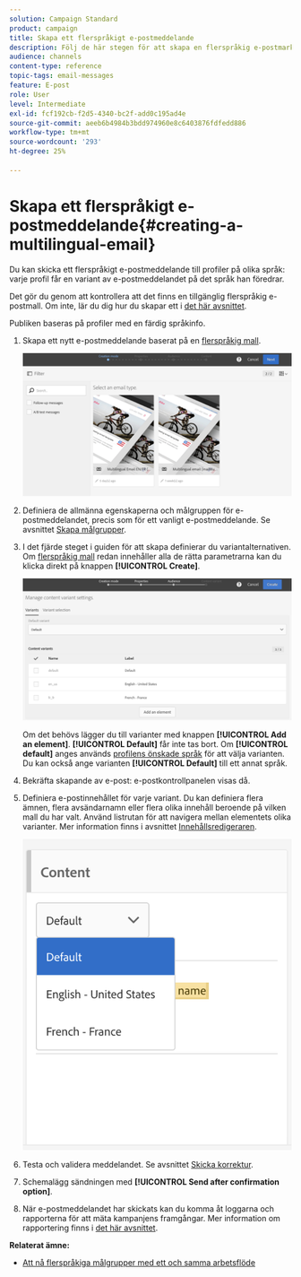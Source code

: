 ```yaml
---
solution: Campaign Standard
product: campaign
title: Skapa ett flerspråkigt e-postmeddelande
description: Följ de här stegen för att skapa en flerspråkig e-postmarknadsföring som riktar sig till mottagare med olika språk.
audience: channels
content-type: reference
topic-tags: email-messages
feature: E-post
role: User
level: Intermediate
exl-id: fcf192cb-f2d5-4340-bc2f-add0c195ad4e
source-git-commit: aeeb6b4984b3bdd974960e8c6403876fdfedd886
workflow-type: tm+mt
source-wordcount: '293'
ht-degree: 25%

---
```


# Skapa ett flerspråkigt e-postmeddelande{#creating-a-multilingual-email}

Du kan skicka ett flerspråkigt e-postmeddelande till profiler på olika språk: varje profil får en variant av e-postmeddelandet på det språk han föredrar.

Det gör du genom att kontrollera att det finns en tillgänglig flerspråkig e-postmall. Om inte, lär du dig hur du skapar ett i [det här avsnittet](../../channels/using/multilingual-messages-template.md).

Publiken baseras på profiler med en färdig språkinfo.

1. Skapa ett nytt e-postmeddelande baserat på en [flerspråkig mall](../../channels/using/multilingual-messages-template.md).

   ![](assets/multi_create1.png)

1. Definiera de allmänna egenskaperna och målgruppen för e-postmeddelandet, precis som för ett vanligt e-postmeddelande. Se avsnittet [Skapa målgrupper](../../audiences/using/creating-audiences.md).
1. I det fjärde steget i guiden för att skapa definierar du variantalternativen. Om [flerspråkig mall](../../channels/using/multilingual-messages-template.md) redan innehåller alla de rätta parametrarna kan du klicka direkt på knappen **[!UICONTROL Create]**.

   ![](assets/multi_create4.png)

   Om det behövs lägger du till varianter med knappen **[!UICONTROL Add an element]**. **[!UICONTROL Default]** får inte tas bort. Om **[!UICONTROL default]** anges används [profilens önskade språk](../../audiences/using/creating-profiles.md) för att välja varianten. Du kan också ange varianten **[!UICONTROL Default]** till ett annat språk.

1. Bekräfta skapande av e-post: e-postkontrollpanelen visas då.
1. Definiera e-postinnehållet för varje variant. Du kan definiera flera ämnen, flera avsändarnamn eller flera olika innehåll beroende på vilken mall du har valt. Använd listrutan för att navigera mellan elementets olika varianter. Mer information finns i avsnittet [Innehållsredigeraren](../../designing/using/designing-content-in-adobe-campaign.md).

   ![](assets/multi_selectcontent.png)

1. Testa och validera meddelandet. Se avsnittet [Skicka korrektur](../../sending/using/sending-proofs.md).
1. Schemalägg sändningen med **[!UICONTROL Send after confirmation option]**.
1. När e-postmeddelandet har skickats kan du komma åt loggarna och rapporterna för att mäta kampanjens framgångar. Mer information om rapportering finns i [det här avsnittet](../../reporting/using/about-dynamic-reports.md).

**Relaterat ämne:**

* [Att nå flerspråkiga målgrupper med ett och samma arbetsflöde](https://helpx.adobe.com/se/campaign/kb/simplify-campaign-management.html#Engageyourcustomersateverystep)
